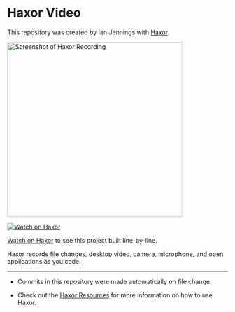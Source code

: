 # Haxor Video

This repository was created by Ian Jennings with [Haxor](http://localhost:1337/replay/73a4e40e-5169-4b1d-b454-c6671c7d3f6d).

<a href="http://localhost:1337/replay/73a4e40e-5169-4b1d-b454-c6671c7d3f6d"><img src="http://localhost:1337/replay/73a4e40e-5169-4b1d-b454-c6671c7d3f6d/screenshot" alt="Screenshot of Haxor Recording" width="400" /></a> 

<a href="http://localhost:1337/replay/73a4e40e-5169-4b1d-b454-c6671c7d3f6d"><img src="http://localhost:1337/images/watch-on-haxor.png" alt="Watch on Haxor" /></a> 

[Watch on Haxor](http://localhost:1337/replay/73a4e40e-5169-4b1d-b454-c6671c7d3f6d) to see this project built line-by-line.

Haxor records file changes, desktop video, camera, microphone, and open applications as you code.


---
* Commits in this repository were made automatically on file change.

* Check out the [Haxor Resources](http://localhost:1337) for more information on how to use Haxor.
